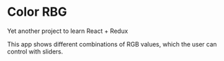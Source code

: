 # Color RBG

Yet another project to learn React + Redux    
    
This app shows different combinations of RGB values, which the user can control with sliders.
